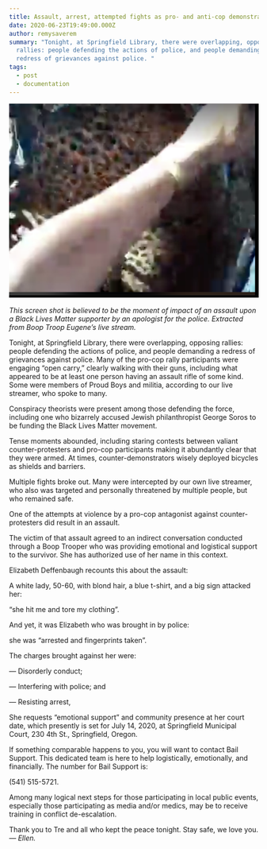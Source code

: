 ```yaml
---
title: Assault, arrest, attempted fights as pro- and anti-cop demonstrators clashed
date: 2020-06-23T19:49:00.000Z
author: remysaverem
summary: "Tonight, at Springfield Library, there were overlapping, opposing
  rallies: people defending the actions of police, and people demanding a
  redress of grievances against police. "
tags:
  - post
  - documentation
---
```

<!--StartFragment-->

![fist](/static/img/fist-1-.png)

*This screen shot is believed to be the moment of impact of an assault upon a Black Lives Matter supporter by an apologist for the police. Extracted from Boop Troop Eugene’s live stream.*

Tonight, at Springfield Library, there were overlapping, opposing rallies: people defending the actions of police, and people demanding a redress of grievances against police. Many of the pro-cop rally participants were engaging “open carry,” clearly walking with their guns, including what appeared to be at least one person having an assault rifle of some kind. Some were members of Proud Boys and militia, according to our live streamer, who spoke to many.

Conspiracy theorists were present among those defending the force, including one who bizarrely accused Jewish philanthropist George Soros to be funding the Black Lives Matter movement.

Tense moments abounded, including staring contests between valiant counter-protesters and pro-cop participants making it abundantly clear that they were armed. At times, counter-demonstrators wisely deployed bicycles as shields and barriers.

Multiple fights broke out. Many were intercepted by our own live streamer, who also was targeted and personally threatened by multiple people, but who remained safe.

One of the attempts at violence by a pro-cop antagonist against counter-protesters did result in an assault.

The victim of that assault agreed to an indirect conversation conducted through a Boop Trooper who was providing emotional and logistical support to the survivor. She has authorized use of her name in this context.

Elizabeth Deffenbaugh recounts this about the assault:

A white lady, 50-60, with blond hair, a blue t-shirt, and a big sign attacked her:

“she hit me and tore my clothing”.

And yet, it was Elizabeth who was brought in by police:

she was “arrested and fingerprints taken”.

The charges brought against her were:

— Disorderly conduct;

— Interfering with police; and

— Resisting arrest,

She requests “emotional support” and community presence at her court date, which presently is set for July 14, 2020, at Springfield Municipal Court, 230 4th St., Springfield, Oregon.

If something comparable happens to you, you will want to contact Bail Support. This dedicated team is here to help logistically, emotionally, and financially. The number for Bail Support is:

(541) 515-5721.

Among many logical next steps for those participating in local public events, especially those participating as media and/or medics, may be to receive training in conflict de-escalation.

Thank you to Tre and all who kept the peace tonight. Stay safe, we love you. *— Ellen.*

<!--EndFragment-->